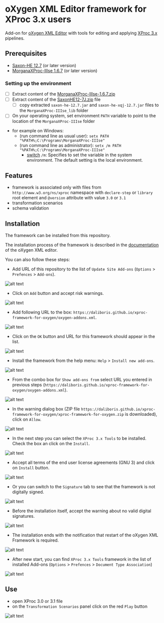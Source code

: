 # oXygen XML Editor framework for XProc 3.x users

Add-on for [oXygen XML Editor](https://www.oxygenxml.com/xml_editor.html) with tools for editing and applying [XProc 3.x](https://xproc.org) pipelines.

## Prerequisites

- [Saxon-HE 12.7](https://github.com/Saxonica/Saxon-HE/releases/tag/SaxonHE12-7 "Download SaxonHE12-7J") (or later version)
- [MorganaXProc-IIIse 1.6.7](https://sourceforge.net/projects/morganaxproc-iiise/files/MorganaXProc-IIIse-1.6.7/ "Donwload MorganaXProc-IIIse 1.6.7") (or later version)

### Setting up the environment

- [ ] Extract content of the [MorganaXProc-IIIse-1.6.7.zip](https://sourceforge.net/projects/morganaxproc-iiise/files/MorganaXProc-IIIse-1.6.7/MorganaXProc-IIIse-1.6.7.zip/download "Donwload MorganaXProc-IIIse 1.6.7.zip file")
- [ ] Extract content of the [SaxonHE12-7J.zip](https://github.com/Saxonica/Saxon-HE/releases/download/SaxonHE12-7/SaxonHE12-7J.zip "Download SaxonHE12-7J") file
  - [ ] copy extracted `saxon-he-12.7.jar` and `saxon-he-xqj-12.7.jar` files to the `MorganaXProc-IIIse_lib` folder
- [ ] On your operating system, set environment `PATH` variable to point to the location of the `MorganaXProc-IIIse` folder
- for example on Windows:
  - (run command line as usual user): `setx PATH "%PATH%;C:\Programs\MorganaXProc-IIIse"`
  - (run command line as administrator): `setx /m PATH "%PATH%;C:\Programs\MorganaXProc-IIIse"`
    - [switch](https://learn.microsoft.com/en-us/windows-server/administration/windows-commands/setx) `/m`: Specifies to set the variable in the system environment. The default setting is the local environment.

## Features

- framework is associated only with files from `http://www.w3.org/ns/xproc` namespace with `declare-step` or `library` root element and `@version` attribute with value `3.0` or `3.1`
- transformation scenarios
- schema validation

## Installation

The framework can be installed from this repository.

The installation process of the framework is described in the [documentation](https://www.oxygenxml.com/doc/versions/25.1/ug-editor/topics/installing-and-updating-add-ons.html) of the oXygen XML editor.

You can also follow these steps:

- Add URL of this repository to the list of `Update Site Add-ons` (`Options` > `Prefences` > `Add-ons`).

![alt text](resources/images/xfo-01-add-ons-add-url.png)

- Click on `Add` button and accept risk warnings.

![alt text](resources/images/xfo-02-update-url-risk.png)

- Add following URL to the box: `https://daliboris.github.io/xproc-framework-for-oxygen/oxygen-addons.xml`.

![alt text](resources/images/xfo-03-add-url.png)

- Click on the `OK` button and URL for this framework should appear in the list.

![alt text](resources/images/xfo-04-url-added.png)

- Install the framework from the help menu: `Help` > `Install new add-ons`.

![alt text](resources/images/xfo-05-install-menu.png)

- From the combo box for `Show add-ons from` select URL you entered in previous steps (`https://daliboris.github.io/xproc-framework-for-oxygen/oxygen-addons.xml`).

![alt text](resources/images/xfo-06-install-select-url.png)

- In the warning dialog box (ZIP file `https://daliboris.github.io/xproc-framework-for-oxygen/xproc-framework-for-oxygen.zip` is downloaded), click on `Allow`.

![alt text](resources/images/xfo-07-dowload-zip.png)

- In the next step you can select the `XProc 3.x Tools` to be installed. Check the box an click on the `Install`.

![alt text](resources/images/xfo-08-check-xproc.png)

- Accept all terms of the end user license agreements (GNU 3) and click on `Install` button.

![alt text](resources/images/xfo-09-accept-next.png)

- Or you can switch to the `Signature` tab to see that the framework is not digitally signed.

![alt text](resources/images/xfo-10-install-signature.png)

- Before the installation itself, accept the warning about no valid digital signatures.

![alt text](resources/images/xfo-11-continue.png)

- The installation ends with the notification that restart of the oXygen XML Framework is required.

![alt text](resources/images/xfo-12-restart.png)

- After new start, you can find `XProc 3.x Tools` framework in the list of installed Add-ons (`Options` > `Prefences` > `Document Type Association`)

![alt text](resources/images/xfo-13-installed-add-on.png)

## Use

- open XProc 3.0 or 3.1 file
- on the `Transformation Scenarios` panel click on the red `Play` button

![alt text](resources/images/xfo-14-apply-scenario.png)